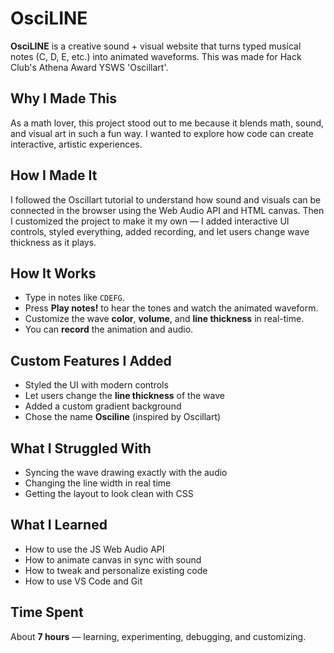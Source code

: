 # OsciLINE 

**OsciLINE** is a creative sound + visual website that turns typed musical notes (C, D, E, etc.) into animated waveforms. This was made for Hack Club's Athena Award YSWS 'Oscillart'. 

## Why I Made This
As a math lover, this project stood out to me because it blends math, sound, and visual art in such a fun way. I wanted to explore how code can create interactive, artistic experiences.

## How I Made It
I followed the Oscillart tutorial to understand how sound and visuals can be connected in the browser using the Web Audio API and HTML canvas. Then I customized the project to make it my own — I added interactive UI controls, styled everything, added recording, and let users change wave thickness as it plays.

## How It Works
- Type in notes like `CDEFG`.
- Press **Play notes!** to hear the tones and watch the animated waveform.
- Customize the wave **color**, **volume**, and **line thickness** in real-time.
- You can **record** the animation and audio.

## Custom Features I Added
- Styled the UI with modern controls
- Let users change the **line thickness** of the wave
- Added a custom gradient background
- Chose the name **Osciline** (inspired by Oscillart) 

## What I Struggled With
- Syncing the wave drawing exactly with the audio
- Changing the line width in real time
- Getting the layout to look clean with CSS

## What I Learned
- How to use the JS Web Audio API  
- How to animate canvas in sync with sound  
- How to tweak and personalize existing code
- How to use VS Code and Git

## Time Spent
About **7 hours** — learning, experimenting, debugging, and customizing.
